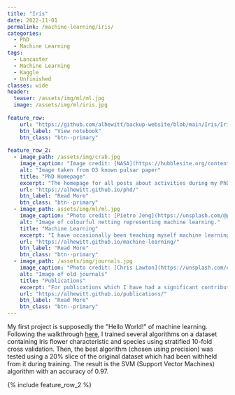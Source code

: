```yaml
---
title: "Iris"
date: 2022-11-01
permalink: /machine-learning/iris/
categories:
  - PhD
  - Machine Learning
tags:
  - Lancaster
  - Machine Learning
  - Kaggle
  - Unfinished
classes: wide
header:
  teaser: /assets/img/ml/ml.jpg
  image: /assets/img/ml/iris.jpg
  
feature_row:
    url: "https://github.com/alhewitt/backup-website/blob/main/Iris/Iris.ipynb"
    btn_label: "View notebook"
    btn_class: "btn--primary"
    
feature_row_2:
  - image_path: /assets/img/crab.jpg
    image_caption: "Image credit: [NASA](https://hubblesite.org/contents/media/images/2002/24/1248-Image.html)"
    alt: "Image taken from O3 known pulsar paper"
    title: "PhD Homepage"
    excerpt: "The homepage for all posts about activities during my PhD including outreach, conferences and publications."
    url: "https://alhewitt.github.io/phd/"
    btn_label: "Read More"
    btn_class: "btn--primary"
  - image_path: assets/img/ml/ml.jpg
    image_caption: "Photo credit: [Pietro Jeng](https://unsplash.com/@pietrozj?utm_source=unsplash&utm_medium=referral&utm_content=creditCopyText) on [Unsplash](https://unsplash.com/s/photos/neural-network?utm_source=unsplash&utm_medium=referral&utm_content=creditCopyText)"
    alt: "Image of colourful netting representing machine learning."
    title: "Machine Learning"
    excerpt: "I have occasionally been teaching myself machine learning. Here I document the tutorials I've followed and the projects I've completed."
    url: "https://alhewitt.github.io/machine-learning/"
    btn_label: "Read More"
    btn_class: "btn--primary"
  - image_path: /assets/img/journals.jpg
    image_caption: "Photo credit: [Chris Lawton](https://unsplash.com/es/@chrislawton?utm_source=unsplash&utm_medium=referral&utm_content=creditCopyText) on [Unsplash](https://unsplash.com/s/photos/old-books?utm_source=unsplash&utm_medium=referral&utm_content=creditCopyText)"
    alt: "Image of old journals"
    title: "Publications"
    excerpt: "For publications which I have had a significant contribution to, I have described the contents of the paper and my role in it specifically."
    url: "https://alhewitt.github.io/publications/"
    btn_label: "Read More"
    btn_class: "btn--primary"
---  
```


My first project is supposedly the "Hello World!" of machine learning. Following the walkthrough [here](https://machinelearningmastery.com/machine-learning-in-python-step-by-step/), I trained several algorithms on a dataset containing Iris flower characteristic and species using stratified 10-fold cross validation. Then, the best algorithm (chosen using precision) was tested using a 20% slice of the original dataset which had been withheld from it during training. The result is the SVM (Support Vector Machines) algorithm with an accuracy of 0.97.

{% include feature_row_2 %}

